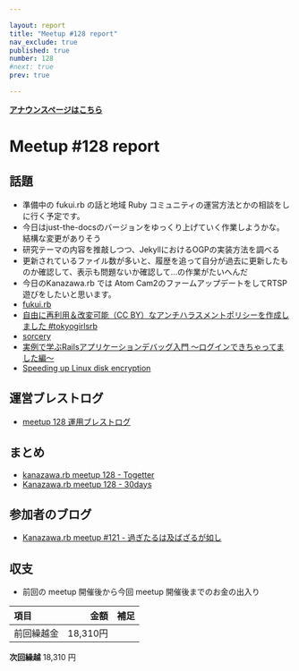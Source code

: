 ```yaml
---

layout: report
title: "Meetup #128 report"
nav_exclude: true
published: true
number: 128
#next: true
prev: true

---
```


<div style="text-align: left;"><a href="/128"><strong>アナウンスページはこちら</strong></a></div>

# Meetup #128 report

## 話題

* 準備中の fukui.rb の話と地域 Ruby コミュニティの運営方法とかの相談をしに行く予定です。
* 今日はjust-the-docsのバージョンをゆっくり上げていく作業しようかな。結構な変更がありそう
* 研究テーマの内容を推敲しつつ、JekyllにおけるOGPの実装方法を調べる
* 更新されているファイル数が多いと、履歴を追って自分が過去に更新したものか確認して、表示も問題ないか確認して…の作業がたいへんだ
* 今日のKanazawa.rb では Atom Cam2のファームアップデートをしてRTSP遊びをしたいと思います。
* [fukui.rb](https://fukuirb.connpass.com/)
* [自由に再利用＆改変可能（CC BY）なアンチハラスメントポリシーを作成しました #tokyogirlsrb](https://blog.jnito.com/entry/2019/02/13/054705)
* [sorcery](https://github.com/Sorcery/sorcery)
* [実例で学ぶRailsアプリケーションデバッグ入門 〜ログインできちゃってました編〜](https://kaigionrails.org/2022/talks/sanfrecce_osaka/)
* [Speeding up Linux disk encryption](https://blog.cloudflare.com/speeding-up-linux-disk-encryption/)

## 運営ブレストログ

* [meetup 128 運用ブレストログ](https://github.com/kanazawarb/meetup/wiki/meetup-128-%E9%81%8B%E7%94%A8%E3%83%96%E3%83%AC%E3%82%B9%E3%83%88%E3%83%AD%E3%82%B0)

## まとめ

* [kanazawa.rb meetup 128 - Togetter](https://togetter.com/li/2128339)
* [Kanazawa.rb meetup 128 - 30days](https://30d.jp/kzrb/118)

## 参加者のブログ

* [Kanazawa\.rb meetup \#121 \- 過ぎたるは及ばざるが如し](https://cotton-desu.hatenablog.com/entry/2023/04/19/130000)

## 収支

* 前回の meetup 開催後から今回 meetup 開催後までのお金の出入り

|項目                           |金額         |補足                                               |
|:------------------------------|------------:|:--------------------------------------------------|
| 前回繰越金                    |       18,310円 |                                                   |

**次回繰越**  18,310 円
